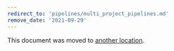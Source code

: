 ```yaml
---
redirect_to: 'pipelines/multi_project_pipelines.md'
remove_date: '2021-09-29'
---
```


This document was moved to [another location](pipelines/multi_project_pipelines.md).

<!-- This redirect file can be deleted after 2021-09-29. -->
<!-- Before deletion, see: https://docs.gitlab.com/ee/development/documentation/#move-or-rename-a-page -->
